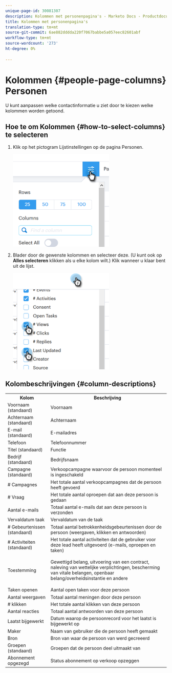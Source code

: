```yaml
---
unique-page-id: 30081307
description: Kolommen met personenpagina's - Marketo Docs - Productdocumentatie
title: Kolommen met personenpagina's
translation-type: tm+mt
source-git-commit: 6ae882dddda220f7067babbe5a057eec82601abf
workflow-type: tm+mt
source-wordcount: '273'
ht-degree: 0%

---
```



# Kolommen {#people-page-columns} Personen

U kunt aanpassen welke contactinformatie u ziet door te kiezen welke kolommen worden getoond.

## Hoe te om Kolommen {#how-to-select-columns} te selecteren

1. Klik op het pictogram Lijstinstellingen op de pagina Personen.

   ![](assets/one-5.png)

1. Blader door de gewenste kolommen en selecteer deze. (U kunt ook op **Alles selecteren** klikken als u elke kolom wilt.) Klik wanneer u klaar bent uit de lijst.

   ![](assets/two-4.png)

## Kolombeschrijvingen {#column-descriptions}

<table> 
 <colgroup> 
  <col> 
  <col> 
 </colgroup> 
 <tbody> 
  <tr> 
   <th>Kolom</th> 
   <th>Beschrijving</th> 
  </tr> 
  <tr> 
   <td>Voornaam (standaard)</td> 
   <td>Voornaam</td> 
  </tr> 
  <tr> 
   <td>Achternaam (standaard)</td> 
   <td>Achternaam</td> 
  </tr> 
  <tr> 
   <td colspan="1">E-mail (standaard)</td> 
   <td colspan="1">E-mailadres</td> 
  </tr> 
  <tr> 
   <td colspan="1">Telefoon</td> 
   <td colspan="1">Telefoonnummer</td> 
  </tr> 
  <tr> 
   <td colspan="1">Titel (standaard)</td> 
   <td colspan="1">Functie</td> 
  </tr> 
  <tr> 
   <td>Bedrijf (standaard)</td> 
   <td>Bedrijfsnaam</td> 
  </tr> 
  <tr> 
   <td>Campagne (standaard)</td> 
   <td>Verkoopcampagne waarvoor de persoon momenteel is ingeschakeld</td> 
  </tr> 
  <tr> 
   <td># Campagnes</td> 
   <td>Het totale aantal verkoopcampagnes dat de persoon heeft gevoerd</td> 
  </tr> 
  <tr> 
   <td># Vraag</td> 
   <td>Het totale aantal oproepen dat aan deze persoon is gedaan</td> 
  </tr> 
  <tr> 
   <td>Aantal e-mails</td> 
   <td>Totaal aantal e-mails dat aan deze persoon is verzonden</td> 
  </tr> 
  <tr> 
   <td>Vervaldatum taak</td> 
   <td>Vervaldatum van de taak</td> 
  </tr> 
  <tr> 
   <td># Gebeurtenissen (standaard)</td> 
   <td>Totaal aantal betrokkenheidsgebeurtenissen door de persoon (weergaven, klikken en antwoorden)</td> 
  </tr> 
  <tr> 
   <td># Activiteiten (standaard)</td> 
   <td>Het totale aantal activiteiten dat de gebruiker voor deze lead heeft uitgevoerd (e-mails, oproepen en taken)</td> 
  </tr> 
  <tr> 
   <td>Toestemming</td> 
   <td><p>Gewettigd belang, uitvoering van een contract, naleving van wettelijke verplichtingen, bescherming van vitale belangen, openbaar belang/overheidsinstantie en andere</p></td> 
  </tr> 
  <tr> 
   <td>Taken openen</td> 
   <td>Aantal open taken voor deze persoon</td> 
  </tr> 
  <tr> 
   <td>Aantal weergaven</td> 
   <td>Totaal aantal meningen door deze persoon</td> 
  </tr> 
  <tr> 
   <td># klikken</td> 
   <td>Het totale aantal klikken van deze persoon</td> 
  </tr> 
  <tr> 
   <td>Aantal reacties</td> 
   <td>Totaal aantal antwoorden van deze persoon</td> 
  </tr> 
  <tr> 
   <td>Laatst bijgewerkt</td> 
   <td>Datum waarop de persoonrecord voor het laatst is bijgewerkt op</td> 
  </tr> 
  <tr> 
   <td>Maker</td> 
   <td>Naam van gebruiker die de persoon heeft gemaakt</td> 
  </tr> 
  <tr> 
   <td>Bron</td> 
   <td>Bron van waar de persoon van werd gecreeerd</td> 
  </tr> 
  <tr> 
   <td>Groepen (standaard)</td> 
   <td>Groepen dat de persoon deel uitmaakt van</td> 
  </tr> 
  <tr> 
   <td colspan="1">Abonnement opgezegd</td> 
   <td colspan="1">Status abonnement op verkoop opzeggen</td> 
  </tr> 
 </tbody> 
</table>
